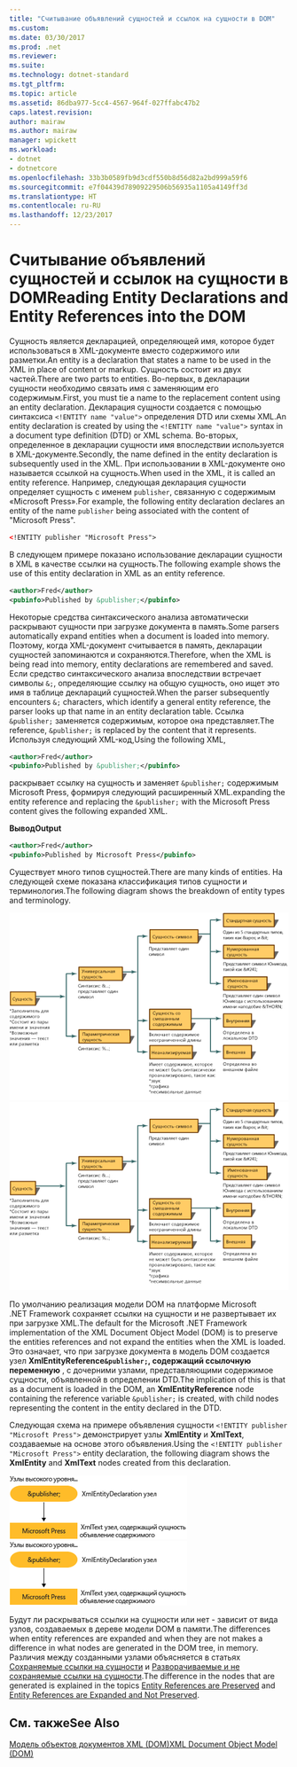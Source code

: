 ```yaml
---
title: "Считывание объявлений сущностей и ссылок на сущности в DOM"
ms.custom: 
ms.date: 03/30/2017
ms.prod: .net
ms.reviewer: 
ms.suite: 
ms.technology: dotnet-standard
ms.tgt_pltfrm: 
ms.topic: article
ms.assetid: 86dba977-5cc4-4567-964f-027ffabc47b2
caps.latest.revision: 
author: mairaw
ms.author: mairaw
manager: wpickett
ms.workload:
- dotnet
- dotnetcore
ms.openlocfilehash: 33b3b0589fb9d3cdf550b8d56d82a2bd999a59f6
ms.sourcegitcommit: e7f04439d78909229506b56935a1105a4149ff3d
ms.translationtype: HT
ms.contentlocale: ru-RU
ms.lasthandoff: 12/23/2017
---
```

# <a name="reading-entity-declarations-and-entity-references-into-the-dom"></a><span data-ttu-id="9f964-102">Считывание объявлений сущностей и ссылок на сущности в DOM</span><span class="sxs-lookup"><span data-stu-id="9f964-102">Reading Entity Declarations and Entity References into the DOM</span></span>
<span data-ttu-id="9f964-103">Сущность является декларацией, определяющей имя, которое будет использоваться в XML-документе вместо содержимого или разметки.</span><span class="sxs-lookup"><span data-stu-id="9f964-103">An entity is a declaration that states a name to be used in the XML in place of content or markup.</span></span> <span data-ttu-id="9f964-104">Сущность состоит из двух частей.</span><span class="sxs-lookup"><span data-stu-id="9f964-104">There are two parts to entities.</span></span> <span data-ttu-id="9f964-105">Во-первых, в декларации сущности необходимо связать имя с заменяющим его содержимым.</span><span class="sxs-lookup"><span data-stu-id="9f964-105">First, you must tie a name to the replacement content using an entity declaration.</span></span> <span data-ttu-id="9f964-106">Декларация сущности создается с помощью синтаксиса `<!ENTITY name "value">` определения DTD или схемы XML.</span><span class="sxs-lookup"><span data-stu-id="9f964-106">An entity declaration is created by using the `<!ENTITY name "value">` syntax in a document type definition (DTD) or XML schema.</span></span> <span data-ttu-id="9f964-107">Во-вторых, определенное в декларации сущности имя впоследствии используется в XML-документе.</span><span class="sxs-lookup"><span data-stu-id="9f964-107">Secondly, the name defined in the entity declaration is subsequently used in the XML.</span></span> <span data-ttu-id="9f964-108">При использовании в XML-документе оно называется ссылкой на сущность.</span><span class="sxs-lookup"><span data-stu-id="9f964-108">When used in the XML, it is called an entity reference.</span></span> <span data-ttu-id="9f964-109">Например, следующая декларация сущности определяет сущность с именем `publisher`, связанную с содержимым «Microsoft Press».</span><span class="sxs-lookup"><span data-stu-id="9f964-109">For example, the following entity declaration declares an entity of the name `publisher` being associated with the content of "Microsoft Press".</span></span>  
  
```xml  
<!ENTITY publisher "Microsoft Press">  
```  
  
 <span data-ttu-id="9f964-110">В следующем примере показано использование декларации сущности в XML в качестве ссылки на сущность.</span><span class="sxs-lookup"><span data-stu-id="9f964-110">The following example shows the use of this entity declaration in XML as an entity reference.</span></span>  
  
```xml  
<author>Fred</author>  
<pubinfo>Published by &publisher;</pubinfo>  
```  
  
 <span data-ttu-id="9f964-111">Некоторые средства синтаксического анализа автоматически раскрывают сущности при загрузке документа в память.</span><span class="sxs-lookup"><span data-stu-id="9f964-111">Some parsers automatically expand entities when a document is loaded into memory.</span></span> <span data-ttu-id="9f964-112">Поэтому, когда XML-документ считывается в память, декларации сущностей запоминаются и сохраняются.</span><span class="sxs-lookup"><span data-stu-id="9f964-112">Therefore, when the XML is being read into memory, entity declarations are remembered and saved.</span></span> <span data-ttu-id="9f964-113">Если средство синтаксического анализа впоследствии встречает символы `&;`, определяющие ссылку на общую сущность, оно ищет это имя в таблице деклараций сущностей.</span><span class="sxs-lookup"><span data-stu-id="9f964-113">When the parser subsequently encounters `&;` characters, which identify a general entity reference, the parser looks up that name in an entity declaration table.</span></span> <span data-ttu-id="9f964-114">Ссылка `&publisher;` заменяется содержимым, которое она представляет.</span><span class="sxs-lookup"><span data-stu-id="9f964-114">The reference, `&publisher;` is replaced by the content that it represents.</span></span> <span data-ttu-id="9f964-115">Используя следующий XML-код,</span><span class="sxs-lookup"><span data-stu-id="9f964-115">Using the following XML,</span></span>  
  
```xml  
<author>Fred</author>  
<pubinfo>Published by &publisher;</pubinfo>  
```  
  
 <span data-ttu-id="9f964-116">раскрывает ссылку на сущность и заменяет `&publisher;` содержимым Microsoft Press, формируя следующий расширенный XML.</span><span class="sxs-lookup"><span data-stu-id="9f964-116">expanding the entity reference and replacing the `&publisher;` with the Microsoft Press content gives the following expanded XML.</span></span>  
  
 <span data-ttu-id="9f964-117">**Вывод**</span><span class="sxs-lookup"><span data-stu-id="9f964-117">**Output**</span></span>  
  
```xml  
<author>Fred</author>  
<pubinfo>Published by Microsoft Press</pubinfo>  
```  
  
 <span data-ttu-id="9f964-118">Существует много типов сущностей.</span><span class="sxs-lookup"><span data-stu-id="9f964-118">There are many kinds of entities.</span></span> <span data-ttu-id="9f964-119">На следующей схеме показана классификация типов сущности и терминология.</span><span class="sxs-lookup"><span data-stu-id="9f964-119">The following diagram shows the breakdown of entity types and terminology.</span></span>  
  
 <span data-ttu-id="9f964-120">![блок-схема иерархии типов сущностей](../../../../docs/standard/data/xml/media/entity-hierarchy.gif "Entity_hierarchy")</span><span class="sxs-lookup"><span data-stu-id="9f964-120">![flow chart of entity type hierarchy](../../../../docs/standard/data/xml/media/entity-hierarchy.gif "Entity_hierarchy")</span></span>  
  
 <span data-ttu-id="9f964-121">По умолчанию реализация модели DOM на платформе Microsoft .NET Framework сохраняет ссылки на сущности и не развертывает их при загрузке XML.</span><span class="sxs-lookup"><span data-stu-id="9f964-121">The default for the Microsoft .NET Framework implementation of the XML Document Object Model (DOM) is to preserve the entities references and not expand the entities when the XML is loaded.</span></span> <span data-ttu-id="9f964-122">Это означает, что при загрузке документа в модель DOM создается узел **XmlEntityReference`&publisher;`, содержащий ссылочную переменную** , с дочерними узлами, представляющими содержимое сущности, объявленной в определении DTD.</span><span class="sxs-lookup"><span data-stu-id="9f964-122">The implication of this is that as a document is loaded in the DOM, an **XmlEntityReference** node containing the reference variable `&publisher;` is created, with child nodes representing the content in the entity declared in the DTD.</span></span>  
  
 <span data-ttu-id="9f964-123">Следующая схема на примере объявления сущности `<!ENTITY publisher "Microsoft Press">` демонстрирует узлы **XmlEntity** и **XmlText**, создаваемые на основе этого объявления.</span><span class="sxs-lookup"><span data-stu-id="9f964-123">Using the `<!ENTITY publisher "Microsoft Press">` entity declaration, the following diagram shows the **XmlEntity** and **XmlText** nodes created from this declaration.</span></span>  
  
 <span data-ttu-id="9f964-124">![узлы, созданные на основе объявления сущности](../../../../docs/standard/data/xml/media/xml-entitydeclaration-node2.png "xml_entitydeclaration_node2")</span><span class="sxs-lookup"><span data-stu-id="9f964-124">![nodes created from entity declaration](../../../../docs/standard/data/xml/media/xml-entitydeclaration-node2.png "xml_entitydeclaration_node2")</span></span>  
  
 <span data-ttu-id="9f964-125">Будут ли раскрываться ссылки на сущности или нет - зависит от вида узлов, создаваемых в дереве модели DOM в памяти.</span><span class="sxs-lookup"><span data-stu-id="9f964-125">The differences when entity references are expanded and when they are not makes a difference in what nodes are generated in the DOM tree, in memory.</span></span> <span data-ttu-id="9f964-126">Различия между созданными узлами объясняется в статьях [Сохраняемые ссылки на сущности](../../../../docs/standard/data/xml/entity-references-are-preserved.md) и [Разворачиваемые и не сохраняемые ссылки на сущности](../../../../docs/standard/data/xml/entity-references-are-expanded-and-not-preserved.md).</span><span class="sxs-lookup"><span data-stu-id="9f964-126">The difference in the nodes that are generated is explained in the topics [Entity References are Preserved](../../../../docs/standard/data/xml/entity-references-are-preserved.md) and [Entity References are Expanded and Not Preserved](../../../../docs/standard/data/xml/entity-references-are-expanded-and-not-preserved.md).</span></span>  
  
## <a name="see-also"></a><span data-ttu-id="9f964-127">См. также</span><span class="sxs-lookup"><span data-stu-id="9f964-127">See Also</span></span>  
 [<span data-ttu-id="9f964-128">Модель объектов документов XML (DOM)</span><span class="sxs-lookup"><span data-stu-id="9f964-128">XML Document Object Model (DOM)</span></span>](../../../../docs/standard/data/xml/xml-document-object-model-dom.md)
